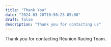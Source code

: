 ```yaml
---
title: "Thank You"
date: "2024-03-20T10:50:23-05:00"
draft: false
description: "Thank you for contacting us"
---
```


Thank you for contacting R&eacute;union Racing Team.

